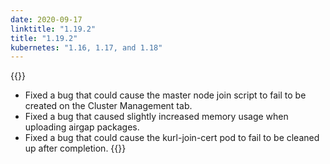 ```yaml
---
date: 2020-09-17
linktitle: "1.19.2"
title: "1.19.2"
kubernetes: "1.16, 1.17, and 1.18"
---
```


{{<fixes>}}
* Fixed a bug that could cause the master node join script to fail to be created on the Cluster Management tab.
* Fixed a bug that caused slightly increased memory usage when uploading airgap packages.
* Fixed a bug that could cause the kurl-join-cert pod to fail to be cleaned up after completion.
{{</fixes>}}
